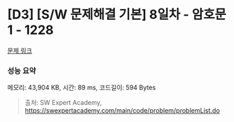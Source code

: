 # [D3] [S/W 문제해결 기본] 8일차 - 암호문1 - 1228 

[문제 링크](https://swexpertacademy.com/main/code/problem/problemDetail.do?contestProbId=AV14w-rKAHACFAYD) 

### 성능 요약

메모리: 43,904 KB, 시간: 89 ms, 코드길이: 594 Bytes



> 출처: SW Expert Academy, https://swexpertacademy.com/main/code/problem/problemList.do